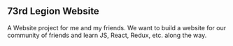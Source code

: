 ## 73rd Legion Website

A Website project for me and my friends.  We want to build a website for our community of friends and learn JS, React, Redux, etc. along the way.